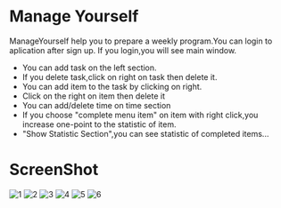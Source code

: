 # Manage Yourself
ManageYourself help you to prepare a weekly program.You can login to aplication after sign up.
If you login,you will see main window.
- You can add task on the left section.
- If you delete task,click on right on task then delete it.
- You can add item to the task by clicking on right.
- Click on the right on item then delete it
- You can add/delete time on time section
- If you choose "complete menu item" on item with right click,you increase one-point to the statistic of item.
- "Show Statistic Section",you can see statistic of completed items...
# ScreenShot
![1](https://user-images.githubusercontent.com/43622990/52819248-e294db00-30b9-11e9-933e-0347fe89442a.PNG)
![2](https://user-images.githubusercontent.com/43622990/52819251-e294db00-30b9-11e9-8cd3-f268a6a91a64.PNG)
![3](https://user-images.githubusercontent.com/43622990/52819254-e294db00-30b9-11e9-8b9a-a43a110e4c23.PNG)
![4](https://user-images.githubusercontent.com/43622990/52819255-e32d7180-30b9-11e9-81f2-b1095afa2f55.PNG)
![5](https://user-images.githubusercontent.com/43622990/52819256-e32d7180-30b9-11e9-9a71-758deef5ce68.PNG)
![6](https://user-images.githubusercontent.com/43622990/52819257-e32d7180-30b9-11e9-826a-6aee1ded972f.PNG)


